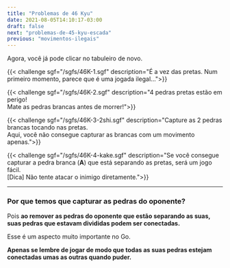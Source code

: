 ```yaml
---
title: "Problemas de 46 Kyu"
date: 2021-08-05T14:10:17-03:00
draft: false
next: "problemas-de-45-kyu-escada"
previous: "movimentos-ilegais"
---
```


Agora, você já pode clicar no tabuleiro de novo.

{{< challenge sgf="/sgfs/46K-1.sgf" description="É a vez das pretas. Num primeiro momento, parece que é uma jogada ilegal...">}} 

{{< challenge sgf="/sgfs/46K-2.sgf" description="4 pedras pretas estão em perigo!<br />Mate as pedras brancas antes de morrer!">}}

{{< challenge sgf="/sgfs/46K-3-2shi.sgf" description="Capture as 2 pedras brancas tocando nas pretas.<br />Aqui, você não consegue capturar as brancas com um movimento apenas.">}}


{{< challenge sgf="/sgfs/46K-4-kake.sgf" description="Se você consegue capturar a pedra branca (<strong>A</strong>) que está separando as pretas, será um jogo fácil.<br />[Dica] Não tente atacar o inimigo diretamente.">}}

---

### Por que temos que capturar as pedras do oponente?

Pois **ao remover as pedras do oponente que estão separando as suas, suas pedras que estavam divididas podem ser conectadas.**

Esse é um aspecto muito importante no Go.

**Apenas se lembre de jogar de modo que todas as suas pedras estejam conectadas umas as outras quando puder.**

